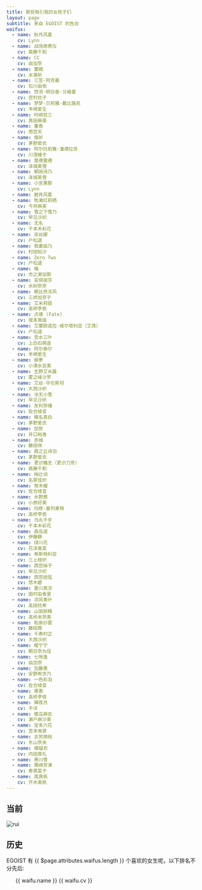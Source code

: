 ```yaml
---
title: 那些吸引我的女孩子们
layout: page
subtitle: 来自 EGOIST 的告白
waifus:
  - name: 秋月风夏
    cv: Lynn
  - name: 战场原黑仪
    cv: 斋藤千和
  - name: CC
    cv: 由加奈
  - name: 蕾姆
    cv: 水濑祈
  - name: 三笠·阿克曼
    cv: 石川由依
  - name: 惣流·明日香·兰格雷
    cv: 宫村优子
  - name: 梦梦·贝莉雅·戴比路克
    cv: 丰崎爱生
  - name: 时崎狂三
    cv: 真田麻美
  - name: 董香
    cv: 雨宫天
  - name: 楪祈
    cv: 茅野爱衣
  - name: 阿尔托莉雅·潘德拉贡
    cv: 川澄綾子
  - name: 莫德雷德
    cv: 泽城美雪
  - name: 朝田诗乃
    cv: 泽城美雪
  - name: 小宮惠那
    cv: Lynn
  - name: 碧井风夏
  - name: 牧濑红莉栖
    cv: 今井麻美
  - name: 雪之下雪乃
    cv: 早见沙织
  - name: 无名
    cv: 千本木彩花
  - name: 亚丝娜
    cv: 户松遥
  - name: 我妻由乃
    cv: 村田知沙
  - name: Zero Two
    cv: 户松遥
  - name: 梅
    cv: 市之濑加那
  - name: 安琪丽莎
    cv: 水树奈奈
  - name: 朝比奈凉风
    cv: 三桥加奈子
  - name: 艾米莉娅
    cv: 高桥李依
  - name: 贞德 (Fate)
    cv: 坂本真绫
  - name: 艾蕾欧诺拉·维尔塔利亚（艾莲）
    cv: 户松遥
  - name: 宫水三叶
    cv: 上白石萌音
  - name: 阿尔泰尔
    cv: 丰崎爱生
  - name: 赫萝
    cv: 小清水亚美
  - name: 生野艾米露
    cv: 雾之峰沙罗
  - name: 艾丝·华伦斯坦
    cv: 大西沙织
  - name: 冰无小雪
    cv: 早见沙织
  - name: 友利奈绪
    cv: 佐仓绫音
  - name: 椎名真白
    cv: 茅野爱衣
  - name: 加贺
    cv: 井口裕香
  - name: 赤城
    cv: 藤田咲
  - name: 霞之丘诗羽
    cv: 茅野爱衣
  - name: 更识楯无（更识刀奈）
    cv: 斋藤千和
  - name: 绚辻词
    cv: 名冢佳织
  - name: 常木耀
    cv: 佐仓绫音
  - name: 水野茜
    cv: 小原好美
  - name: 玛修·基列莱特
    cv: 高桥李依
  - name: 乌丸千岁
    cv: 千本木彩花
  - name: 森岛遥
    cv: 伊藤静
  - name: 绿川花
    cv: 花泽香菜
  - name: 希斯特利亚
    cv: 三上枝织
  - name: 西宫硝子
    cv: 早见沙织
  - name: 西宫结弦
    cv: 悠木碧
  - name: 夏川真涼
    cv: 田村由香里
  - name: 凉风青叶
    cv: 高田忧希
  - name: 山田妖精
    cv: 高桥未奈美
  - name: 和泉纱雾
    cv: 藤田茜
  - name: 千寿村正
    cv: 大西沙织
  - name: 樱宁宁
    cv: 朝日奈丸佳
  - name: 七咲逢
    cv: 由加奈
  - name: 加藤惠
    cv: 安野希世乃
  - name: 一色彩羽
    cv: 佐仓绫音
  - name: 惠惠
    cv: 高桥李依
  - name: 輝夜月
    cv: 不详
  - name: 樱岛麻衣
    cv: 濑户麻沙美
  - name: 宝多六花
    cv: 宫本侑芽
  - name: 古贺朋绘
    cv: 东山奈央
  - name: 橘瑠衣
    cv: 内田真礼
  - name: 黑川雪
  - name: 鹰崎奈津
    cv: 寿美菜子
  - name: 南真帆
    cv: 齐木美帆
---
```


## 当前

<!-- ![altair](https://i.loli.net/2017/09/02/59aa9b2fe0303.jpg) -->
<!-- ![saber](https://i.loli.net/2017/09/02/59aa9b9a87d3a.jpg) -->
<!-- ![mordred](https://i.loli.net/2017/11/10/5a0535daceee7.jpg) -->
<!-- ![ena](https://i.loli.net/2017/12/03/5a23dd8a0870c.jpg) -->
![rui](https://egoist.oss-cn-shenzhen.aliyuncs.com/2019-06-28-044520.jpg)

## 历史

EGOIST 有 {{ $page.attributes.waifus.length }} 个喜欢的女生呢，以下排名不分先后:

<div class="waifu">
  <ul style="list-style:none">
    <li v-for="waifu in $page.attributes.waifus" :key="waifu.name">
      {{ waifu.name }} <span v-if="waifu.cv" class="cv">{{ waifu.cv }}</span>
    </li>
  </ul> 
</div>
